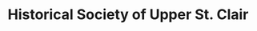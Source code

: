 ---
layout: repo
title: "Historical Society of Upper St. Clair"
id: 15423
permalink: repos/15423/
---